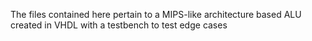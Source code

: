 The files contained here pertain to a MIPS-like architecture based ALU created in VHDL with a testbench to test edge cases
